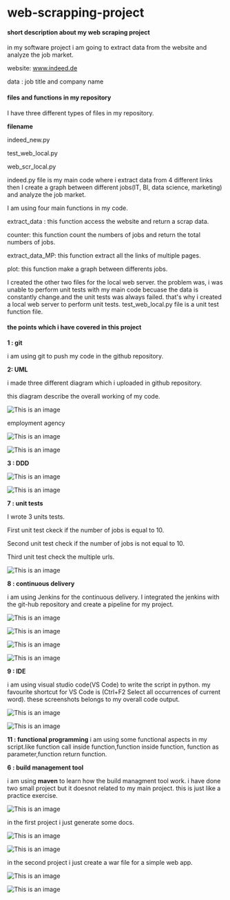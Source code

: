 # web-scrapping-project
#### short description about my web scraping project
in my software project i am going to extract data from the website and analyze the job market.

website: www.indeed.de

data : job title and company name

#### files and functions in my repository

I have three different types of files in my repository.

**filename**

indeed_new.py

test_web_local.py

web_scr_local.py

indeed.py file is my main code where i extract data from 4 different links then I create a graph between different jobs(IT, BI, data science, marketing) and analyze the job market.

I am using four main functions in my code.

extract_data : this function access the website and return a scrap data.

counter: this function count the numbers of jobs and return the total numbers of jobs.

extract_data_MP: this function extract all the links of multiple pages.

plot: this function make a graph between differents jobs.

I created the other two files for the local web server. the problem was, i was unable to perform unit tests with my main code becuase the data is constantly change.and the unit tests was always failed. that's why i created a local web server to perform unit tests.
test_web_local.py file is a unit test function file.

#### the points which i have covered in this project

**1 : git**

i am using git to push my code in the github repository.

**2: UML**

i made three different diagram which i uploaded in github repository.

this diagram describe the overall working of my code.

![This is an image](https://github.com/subhanbashir/web-scraping-project/blob/main/sequence%20diagram%202.PNG)

employment agency

![This is an image](https://github.com/subhanbashir/web-scraping-project/blob/main/sequence%20diagram.PNG)

![This is an image](https://github.com/subhanbashir/web-scraping-project/blob/main/use%20case%20diagram.PNG)

**3 : DDD**

![This is an image](https://github.com/subhanbashir/web-scraping-project/blob/main/DDD1.PNG)

![This is an image](https://github.com/subhanbashir/web-scraping-project/blob/main/DDD2.PNG)

**7 : unit tests**

I wrote 3 units tests.

First unit test ckeck if the number of jobs is equal to 10.

Second unit test check if the number of jobs is not equal to 10.

Third unit test check the multiple urls.

[mkdnlink]: https://github.com/subhanbashir/web-scraping-project/blob/main/test_web_local.py

![This is an image](https://github.com/subhanbashir/web-scraping-project/blob/main/unit%20test%20output.PNG)

**8 : continuous delivery**

i am using Jenkins for the continuous delivery. I integrated the jenkins with the git-hub repository and create a pipeline for my project.

![This is an image](https://github.com/subhanbashir/web-scraping-project/blob/main/jenkins%20dashboard.PNG)

![This is an image](https://github.com/subhanbashir/web-scraping-project/blob/main/pipeline.PNG)

![This is an image](https://github.com/subhanbashir/web-scraping-project/blob/main/pipeline%20history.PNG)

![This is an image](https://github.com/subhanbashir/web-scraping-project/blob/main/pipeline%20console%20output.PNG)

**9 : IDE**

i am using visual studio code(VS Code) to write the script in python. my favourite shortcut for VS Code is (Ctrl+F2 Select all occurrences of current word). these screenshots belongs to my overall code output.

![This is an image](https://github.com/subhanbashir/web-scraping-project/blob/main/output%20of%20my%20code.PNG)

![This is an image](https://github.com/subhanbashir/web-scraping-project/blob/main/Code.PNG)

**11 : functional programming**
i am using some functional aspects in my script.like function call inside function,function inside function, function as parameter,function return function.

**6 : build management tool**

i am using **maven** to learn how the build managment tool work. i have done two small project but it doesnot related to my main project. this is just like a practice exercise.

![This is an image](https://github.com/subhanbashir/web-scraping-project/blob/main/maven%20projects.PNG)

in the first project i just generate some docs.

![This is an image](https://github.com/subhanbashir/web-scraping-project/blob/main/maven%20test%20console%20output.PNG)

![This is an image](https://github.com/subhanbashir/web-scraping-project/blob/main/script1.PNG)

in the second project i just create a war file for a simple web app.

![This is an image](https://github.com/subhanbashir/web-scraping-project/blob/main/script%202%20.PNG)

![This is an image](https://github.com/subhanbashir/web-scraping-project/blob/main/build%20project.PNG)


